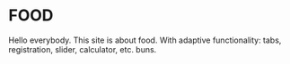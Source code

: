 # FOOD
Hello everybody.
This site is about food.
With adaptive functionality:
  tabs,
  registration,
  slider,
  calculator,
  etc. buns.
